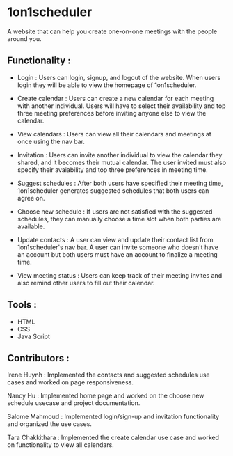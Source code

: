 # 1on1scheduler
A website that can help you create one-on-one meetings with the people around you.

## Functionality :
- Login : Users can login, signup, and logout of the website. When users login they will be able to view the homepage of 1on1scheduler.

-  Create calendar :
Users can create a new calendar for each meeting with another individual. Users will have to select their availability and top three meeting preferences before inviting anyone else to view the calendar.

- View calendars :
Users can view all their calendars and meetings at once using the nav bar. 

- Invitation : Users can invite another individual to view the calendar they shared, and it becomes their mutual calendar. The user invited must also specify their avaiability and top three preferences in meeting time. 

- Suggest schedules : After both users have specified their meeting time, 1on1scheduler generates suggested schedules that both users can agree on. 

- Choose new schedule : If users are not satisfied with the suggested schedules, they can manually choose a time slot when both parties are available.

- Update contacts : A user can view and update their contact list from 1on1scheduler's nav bar. A user can invite someone who doesn't have an account but both users must have an account to finalize a meeting time. 

- View meeting status :
Users can keep track of their meeting invites and also remind other users to fill out their calendar. 

## Tools :
- HTML
- CSS
- Java Script

## Contributors :
Irene Huynh : Implemented the contacts and suggested schedules use cases and worked on page responsiveness.

Nancy Hu : Implemented home page and worked on the choose new schedule usecase and project documentation.

Salome Mahmoud : Implemented login/sign-up and invitation functionality and organized the use cases. 

Tara Chakkithara : Implemented the create calendar use case and worked on functionality to view all calendars.
